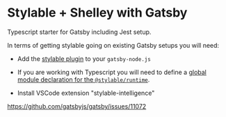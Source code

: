 # Stylable + Shelley with Gatsby

Typescript starter for Gatsby including Jest setup.

In terms of getting stylable going on existing Gatsby setups you will need:

- Add the [stylable plugin](https://www.npmjs.com/package/@stylable/webpack-plugin) to your `gatsby-node.js`
- If you are working with Typescript you will need to define a [global module declaration for the `@stylable/runtime`](https://www.npmjs.com/package/@stylable/runtime#typescript-integration).

- Install VSCode extension "stylable-intelligence"

https://github.com/gatsbyjs/gatsby/issues/11072
